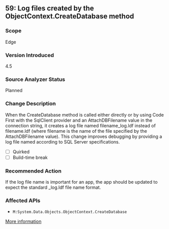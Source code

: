 ## 59: Log files created by the ObjectContext.CreateDatabase method

### Scope
Edge

### Version Introduced
4.5

### Source Analyzer Status
Planned

### Change Description
When the CreateDatabase method is called either directly or by using Code First with the SqlClient provider and an AttachDBFilename value in the connection string, it creates a log file named filename_log.ldf instead of filename.ldf (where filename is the name of the file specified by the AttachDBFilename value). This change improves debugging by providing a log file named according to SQL Server specifications.

- [ ] Quirked
- [ ] Build-time break

### Recommended Action
If the log file name is important for an app, the app should be updated to expect the standard _log.ldf file name format.

### Affected APIs
* `M:System.Data.Objects.ObjectContext.CreateDatabase`

[More information](https://msdn.microsoft.com/en-us/library/hh367887(v=vs.110).aspx#sql)
